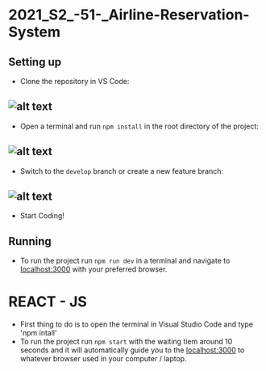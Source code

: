 # 2021_S2_-51-_Airline-Reservation-System
## Setting up
* Clone the repository in VS Code: 

![alt text](https://media.discordapp.net/attachments/115599738681688064/876048824248987658/unknown.png "clone repo")
---
* Open a terminal and run `npm install` in the root directory of the project:

![alt text](https://media.discordapp.net/attachments/115599738681688064/876053843018919936/unknown.png "npm install")
---
* Switch to the `develop` branch or create a new feature branch:

![alt text](https://cdn.discordapp.com/attachments/115599738681688064/876055971498164284/unknown.png "switch branch")
---
* Start Coding!

## Running
* To run the project run `npm run dev` in a terminal and navigate to [localhost:3000](http://localhost:3000) with your preferred browser.

# REACT - JS 
* First thing to do is to open the terminal in Visual Studio Code and type 'npm intall'
* To run the project run `npm start` with the waiting tiem around 10 seconds and it will automatically guide you to the [localhost:3000](http://localhost:3000) to whatever browser used in your computer / laptop.

